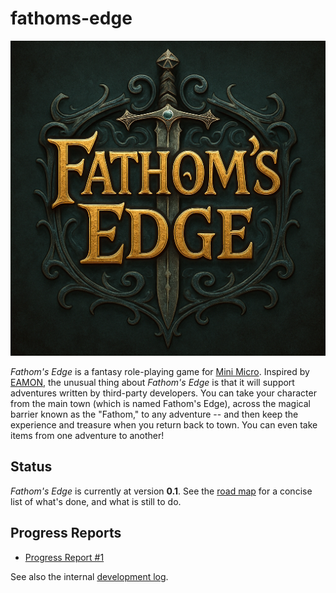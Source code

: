 # fathoms-edge

![Fathom's Edge (title image)](docs/fathoms-edge.png)

_Fathom's Edge_ is a fantasy role-playing game for [Mini Micro](https://miniscript.org/MiniMicro).  Inspired by [EAMON](https://eamon.wiki/Main_Page), the unusual thing about _Fathom's Edge_ is that it will support adventures written by third-party developers.  You can take your character from the main town (which is named Fathom's Edge), across the magical barrier known as the "Fathom," to any adventure -- and then keep the experience and treasure when you return back to town.  You can even take items from one adventure to another!

## Status

_Fathom's Edge_ is currently at version **0.1**.  See the [road map](roadmap.md) for a concise list of what's done, and what is still to do.

## Progress Reports
- [Progress Report #1](https://dev.to/joestrout/fathoms-edge-progress-report-1-2llb)

See also the internal [development log](progress.md).


